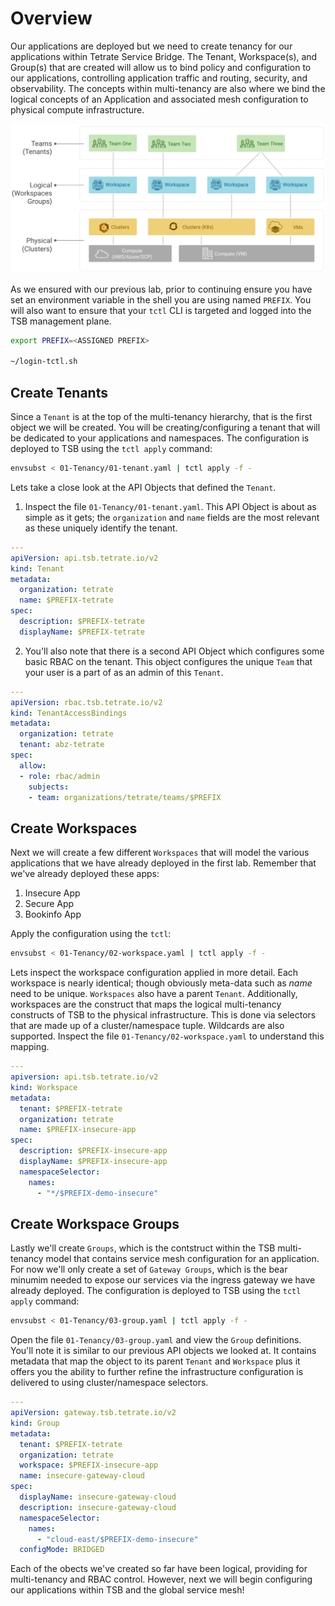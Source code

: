 # Overview
Our applications are deployed but we need to create tenancy for our applications within Tetrate Service Bridge.  The Tenant, Workspace(s), and Group(s) that are created will allow us to bind policy and configuration to our applications, controlling application traffic and routing, security, and observability.  The concepts within multi-tenancy are also where we bind the logical concepts of an Application and associated mesh configuration to physical compute infrastructure.

![Base Diagram](../images/02-tenant.png)

As we ensured with our previous lab, prior to continuing ensure you have set an environment variable in the shell you are using named `PREFIX`.  You will also want to ensure that your `tctl` CLI is targeted and logged into the TSB management plane.

```bash
export PREFIX=<ASSIGNED PREFIX>

~/login-tctl.sh
```

## Create Tenants
Since a `Tenant` is at the top of the multi-tenancy hierarchy, that is the first object we will be created.  You will be creating/configuring a tenant that will be dedicated to your applications and namespaces.  The configuration is deployed to TSB using the `tctl apply` command:

```bash
envsubst < 01-Tenancy/01-tenant.yaml | tctl apply -f -  
```

Lets take a close look at the API Objects that defined the `Tenant`.

1. Inspect the file `01-Tenancy/01-tenant.yaml`.  This API Object is about as simple as it gets; the `organization` and `name` fields are the most relevant as these uniquely identify the tenant.
```yaml
---
apiVersion: api.tsb.tetrate.io/v2
kind: Tenant
metadata:
  organization: tetrate
  name: $PREFIX-tetrate
spec:
  description: $PREFIX-tetrate
  displayName: $PREFIX-tetrate
```

2. You'll also note that there is a second API Object which configures some basic RBAC on the tenant.  This object configures the unique `Team` that your user is a part of as an admin of this `Tenant`.

```yaml
---
apiVersion: rbac.tsb.tetrate.io/v2
kind: TenantAccessBindings
metadata:
  organization: tetrate
  tenant: abz-tetrate
spec:
  allow:
  - role: rbac/admin
    subjects:
    - team: organizations/tetrate/teams/$PREFIX
```

## Create Workspaces
Next we will create a few different `Workspaces` that will model the various applications that we have already deployed in the first lab.  Remember that we've already deployed these apps:
1. Insecure App
2. Secure App
3. Bookinfo App

Apply the configuration using the `tctl`:

```bash
envsubst < 01-Tenancy/02-workspace.yaml | tctl apply -f -  
```

Lets inspect the workspace configuration applied in more detail.  Each workspace is nearly identical; though obviously meta-data such as *name* need to be unique.  `Workspaces` also have a parent `Tenant`.  Additionally, workspaces are the construct that maps the logical multi-tenancy constructs of TSB to the physical infrastructure.  This is done via selectors that are made up of a cluster/namespace tuple.  Wildcards are also supported.  Inspect the file `01-Tenancy/02-workspace.yaml` to understand this mapping.

```yaml
---
apiversion: api.tsb.tetrate.io/v2
kind: Workspace
metadata:
  tenant: $PREFIX-tetrate
  organization: tetrate
  name: $PREFIX-insecure-app
spec:
  description: $PREFIX-insecure-app
  displayName: $PREFIX-insecure-app
  namespaceSelector:
    names:
      - "*/$PREFIX-demo-insecure"
```

## Create Workspace Groups
Lastly we'll create `Groups`, which is the contstruct within the TSB multi-tenancy model that contains service mesh configuration for an application.  For now we'll only create a set of `Gateway Groups`, which is the bear minumim needed to expose our services via the ingress gateway we have already deployed.  The configuration is deployed to TSB using the `tctl apply` command:

```bash
envsubst < 01-Tenancy/03-group.yaml | tctl apply -f -
```

Open the file `01-Tenancy/03-group.yaml` and view the `Group` definitions.  You'll note it is similar to our previous API objects we looked at.  It contains metadata that map the object to its parent `Tenant` and `Workspace` plus it offers you the ability to further refine the infrastructure configuration is delivered to using cluster/namespace selectors.

```yaml
---
apiVersion: gateway.tsb.tetrate.io/v2
kind: Group
metadata:
  tenant: $PREFIX-tetrate
  organization: tetrate
  workspace: $PREFIX-insecure-app
  name: insecure-gateway-cloud
spec:
  displayName: insecure-gateway-cloud
  description: insecure-gateway-cloud
  namespaceSelector:
    names:
      - "cloud-east/$PREFIX-demo-insecure"
  configMode: BRIDGED
```

Each of the obects we've created so far have been logical, providing for multi-tenancy and RBAC control.  However, next we will begin configuring our applications within TSB and the global service mesh!
